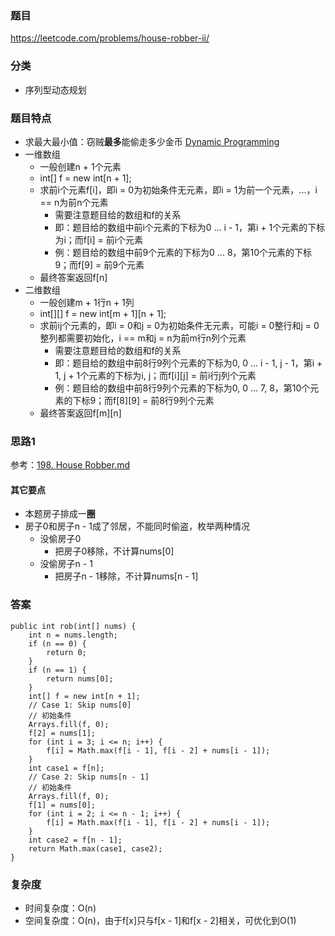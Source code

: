 ### 题目
https://leetcode.com/problems/house-robber-ii/

### 分类
* 序列型动态规划

### 题目特点
* 求最大最小值：窃贼**最多**能偷走多少金币 [Dynamic Programming](https://github.com/HolmesJJ/CS2040S-Data-Structures-and-Algorithms/wiki/Dynamic-Programming)
* 一维数组
    * 一般创建n + 1个元素
    * int[] f = new int[n + 1];
    * 求前i个元素f[i]，即i = 0为初始条件无元素，即i = 1为前一个元素，...，i == n为前n个元素
        * 需要注意题目给的数组和f的关系
        * 即：题目给的数组中前i个元素的下标为0 ... i - 1，第i + 1个元素的下标为i；而f[i] = 前i个元素
        * 例：题目给的数组中前9个元素的下标为0 ... 8，第10个元素的下标9；而f[9] = 前9个元素
    * 最终答案返回f[n]
* 二维数组
    * 一般创建m + 1行n + 1列
    * int[][] f = new int[m + 1][n + 1];
    * 求前ij个元素的，即i = 0和j = 0为初始条件无元素，可能i = 0整行和j = 0整列都需要初始化，i == m和j = n为前m行n列个元素
        * 需要注意题目给的数组和f的关系
        * 即：题目给的数组中前8行9列个元素的下标为0, 0 ... i - 1, j - 1，第i + 1, j + 1个元素的下标为i, j；而f[i][j] = 前i行j列个元素
        * 例：题目给的数组中前8行9列个元素的下标为0, 0 ... 7, 8，第10个元素的下标9；而f[8][9] = 前8行9列个元素
    * 最终答案返回f[m][n]

### 思路1
参考：[198. House Robber.md](198.%20House%20Robber.md)

#### 其它要点
* 本题房子排成一**圈**
* 房子0和房子n - 1成了邻居，不能同时偷盗，枚举两种情况
    * 没偷房子0
        * 把房子0移除，不计算nums[0]
    * 没偷房子n - 1
        * 把房子n - 1移除，不计算nums[n - 1]

### 答案
```
public int rob(int[] nums) {
    int n = nums.length;
    if (n == 0) {
        return 0;
    }
    if (n == 1) {
        return nums[0];
    }
    int[] f = new int[n + 1];
    // Case 1: Skip nums[0]
    // 初始条件
    Arrays.fill(f, 0);
    f[2] = nums[1];
    for (int i = 3; i <= n; i++) {
        f[i] = Math.max(f[i - 1], f[i - 2] + nums[i - 1]);
    }
    int case1 = f[n];
    // Case 2: Skip nums[n - 1]
    // 初始条件
    Arrays.fill(f, 0);
    f[1] = nums[0];
    for (int i = 2; i <= n - 1; i++) {
        f[i] = Math.max(f[i - 1], f[i - 2] + nums[i - 1]);
    }
    int case2 = f[n - 1];
    return Math.max(case1, case2);
}
```

### 复杂度
* 时间复杂度：O(n)
* 空间复杂度：O(n)，由于f[x]只与f[x - 1]和f[x - 2]相关，可优化到O(1)
